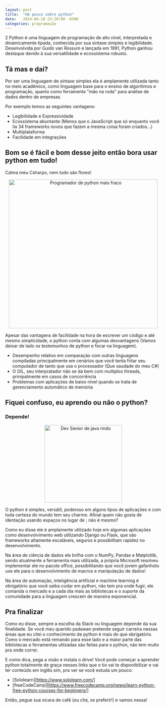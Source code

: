 ```yaml
---
layout: post
title:  "Um pouco sobre python"
date:   2024-04-10 23:20:00 -0300
categories: programação
---
```

2
Python é uma linguagem de programação de alto nível, interpretada e dinamicamente tipada, conhecida por sua sintaxe simples e legibilidade. Desenvolvida por Guido van Rossum e lançada em 1991, Python ganhou destaque devido à sua versatilidade e ecossistema robusto.

## Tá mas e dai?

Por ser uma linguagem de sintaxe simples ela é amplamente utilizada tanto no meio acadêmico, como linguagem base para o ensino de algoritimos e programação, quanto como ferramenta "mão na roda" para análise de dados dentro de empresas.

Por exemplo temos as seguintes vantagens:

- Legibilidade e Expressividade
- Ecossistema abuntante (Menos que o JavaScript que só enquanto você lia 34 frameworks novos que fazem a mesma coisa foram criados...)
- Multiplataforma
- Facilidade em integrações

## Bom se é fácil e bom desse jeito então bora usar python em tudo!

Calma meu Csharpo, nem tudo são flores!

<p align="center">
    <img src="{{ site.baseurl }}/images/python.jpeg" alt="Programador de python mais fraco" width="480" height="480">
</p>

Apesar das vantagens de facilidade na hora de escrever um código e até mesmo simplicidade, o python conta com algumas desvantagens (Vamos deixar de lado os testemunhos de python e focar na linguagem).

- Desempenho relativo em comparação com outras linguagens compiladas principalmente em cenários que você tenta fritar seu computador de tanto que usa o processador (Que saudade do meu C#)
- O GIL, seu interpratador não se da bem com multiplos threads, prinipalmente em casos de concorrência
- Problemas com aplicações de baixo nível quando se trata de gerenciamento automático de memória

## Fiquei confuso, eu aprendo ou não o python?

### Depende!
<p align="center">
    <img src="{{ site.baseurl }}/images/risada.jpg" alt="Dev Senior de java rindo" width="250" height="250">
</p>

O python é simples, versátil, poderoso em alguns tipos de aplicações e com toda certeza do mundo tem seu charme. Afinal quem não gosta de identação usando espaços no lugar de ; não é mesmo?

Como eu disse ele é amplamente utilizado hoje em algumas aplicações como desenvolvimento web utilizando Django ou Flask, que são frameworks altamente escaláveis, seguros e possibilitam rapidez no desenvolvimento.

Na área de ciência de dados ele brilha com o NumPy, Pandas e Matplotlib, sendo atualmente a ferramenta mais utilizada, a própria Microsoft resolveu implementar ele no pacote office, possibilitando que você jovem gafanhoto use ele para o desenvolvimento de macros e manipulação de dados!

Na área de automação, inteligência artificial e machine learning é obrigatório que você saiba codar em python, não tem pra onde fugir, ele comanda o mercado e a cada dia mais as bibliotecas e o suporte da comunidade para a linguagem crescem de maneira exponencial.

## Pra finalizar
Como eu disse, sempre a escolha da Stack ou linguagem depende da sua finalidade. Se você meu querido padawan pretende seguir carreira nessas áreas que eu citei o conhecimento de python é mais do que obrigatório. Como o mercado está remando para esse lado e a maior parte das bibliotecas e ferramentas utlizadas são feitas para o python, não tem muito pra onde correr.

E como dica, pega a visão e instala o drive! Você pode começar a aprender python totalmente de graça nesses links que o tio vai te disponibilizar e vai ter conteúdo em inglês sim, pra ver se você estuda um pouco:

- [Sololearn][https://www.sololearn.com/]
- [freeCodeCamp][https://www.freecodecamp.org/news/learn-python-free-python-courses-for-beginners/]

Então, pegue sua xícara de café (ou chá, se preferir!) e vamos nessa!